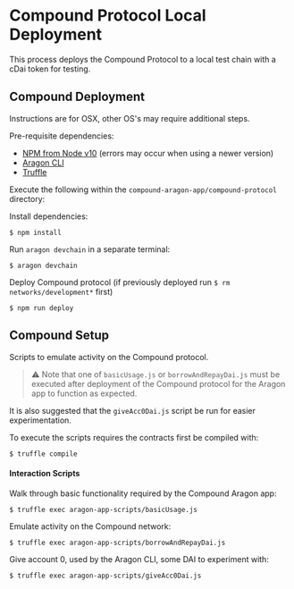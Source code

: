 # Compound Protocol Local Deployment

This process deploys the Compound Protocol to a local test chain with a cDai token for testing. 

## Compound Deployment 
Instructions are for OSX, other OS's may require additional steps.

Pre-requisite dependencies:
- [NPM from Node v10](https://nodejs.org/en/download/) (errors may occur when using a newer version)
- [Aragon CLI](https://github.com/aragon/aragon-cli)
- [Truffle](https://github.com/trufflesuite/truffle)

Execute the following within the `compound-aragon-app/compound-protocol` directory:

Install dependencies:
```
$ npm install
```

Run `aragon devchain` in a separate terminal:
```
$ aragon devchain
```

Deploy Compound protocol (if previously deployed run `$ rm networks/development*` first)
```
$ npm run deploy
```  


## Compound Setup
Scripts to emulate activity on the Compound protocol. 

> :warning: Note that one of `basicUsage.js` or `borrowAndRepayDai.js` must be
executed after deployment of the Compound protocol for the Aragon app to function as expected.

It is also suggested that the `giveAcc0Dai.js` script be run for easier experimentation.

To execute the scripts requires the contracts first be compiled with:
```
$ truffle compile
```

#### Interaction Scripts

Walk through basic functionality required by the Compound Aragon app:
```
$ truffle exec aragon-app-scripts/basicUsage.js
```  

Emulate activity on the Compound network:
```
$ truffle exec aragon-app-scripts/borrowAndRepayDai.js
```

Give account 0, used by the Aragon CLI, some DAI to experiment with:
```
$ truffle exec aragon-app-scripts/giveAcc0Dai.js
```
